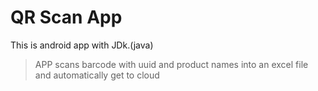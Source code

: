 # QR Scan App

This is android app with JDk.(java)

>APP scans barcode with uuid and product names into an excel file and automatically get to cloud 

